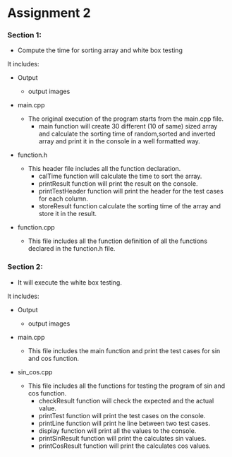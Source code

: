 # Assignment 2

### Section 1:
-   Compute the time for sorting array and white box testing

It includes:
- Output
    - output images
- main.cpp
    - The original execution of the program starts from the main.cpp file.
        - main function will create 30 different (10 of same) sized array and calculate the sorting time of random,sorted and inverted array and print it in the console in a well formatted way.

- function.h
    - This header file includes all the function declaration.
        - calTime function will calculate the time to sort the array.
        - printResult function will print the result on the console.
        - printTestHeader function will print the header for the test cases for each column.
        - storeResult function calculate the sorting time of the array and store it in the result.

- function.cpp
    - This file includes all the function definition of all the functions declared in the function.h file.


### Section 2:
-   It will execute the white box testing.

It includes:
- Output
    - output images
- main.cpp
     - This file includes the main function and print the test cases for sin and cos function.

- sin_cos.cpp
    - This file includes all the functions for testing the program of sin and cos function.
        - checkResult function will check the expected and the actual value.
        - printTest function will print the test cases on the console.
        - printLine function will print he line between two test cases.
        - display function will print all the values to the console.
        - printSinResult function will print the calculates sin values.
        - printCosResult function will print the calculates cos values.
